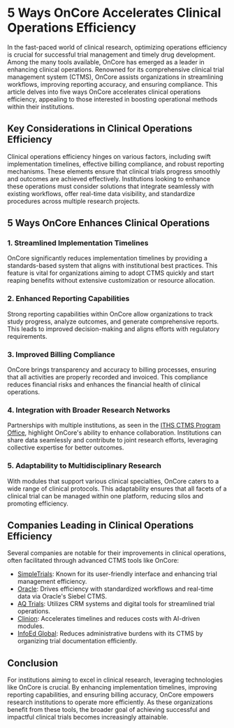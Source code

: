 # 5 Ways OnCore Accelerates Clinical Operations Efficiency

In the fast-paced world of clinical research, optimizing operations efficiency is crucial for successful trial management and timely drug development. Among the many tools available, OnCore has emerged as a leader in enhancing clinical operations. Renowned for its comprehensive clinical trial management system (CTMS), OnCore assists organizations in streamlining workflows, improving reporting accuracy, and ensuring compliance. This article delves into five ways OnCore accelerates clinical operations efficiency, appealing to those interested in boosting operational methods within their institutions.

## Key Considerations in Clinical Operations Efficiency

Clinical operations efficiency hinges on various factors, including swift implementation timelines, effective billing compliance, and robust reporting mechanisms. These elements ensure that clinical trials progress smoothly and outcomes are achieved effectively. Institutions looking to enhance these operations must consider solutions that integrate seamlessly with existing workflows, offer real-time data visibility, and standardize procedures across multiple research projects.

## 5 Ways OnCore Enhances Clinical Operations

### 1. Streamlined Implementation Timelines

OnCore significantly reduces implementation timelines by providing a standards-based system that aligns with institutional best practices. This feature is vital for organizations aiming to adopt CTMS quickly and start reaping benefits without extensive customization or resource allocation.

### 2. Enhanced Reporting Capabilities

Strong reporting capabilities within OnCore allow organizations to track study progress, analyze outcomes, and generate comprehensive reports. This leads to improved decision-making and aligns efforts with regulatory requirements.

### 3. Improved Billing Compliance

OnCore brings transparency and accuracy to billing processes, ensuring that all activities are properly recorded and invoiced. This compliance reduces financial risks and enhances the financial health of clinical operations.

### 4. Integration with Broader Research Networks

Partnerships with multiple institutions, as seen in the [ITHS CTMS Program Office](/dir/iths_ctms_program_office), highlight OnCore's ability to enhance collaboration. Institutions can share data seamlessly and contribute to joint research efforts, leveraging collective expertise for better outcomes.

### 5. Adaptability to Multidisciplinary Research

With modules that support various clinical specialties, OnCore caters to a wide range of clinical protocols. This adaptability ensures that all facets of a clinical trial can be managed within one platform, reducing silos and promoting efficiency.

## Companies Leading in Clinical Operations Efficiency

Several companies are notable for their improvements in clinical operations, often facilitated through advanced CTMS tools like OnCore:

- [SimpleTrials](/dir/simpletrials): Known for its user-friendly interface and enhancing trial management efficiency.
- [Oracle](/dir/oracle): Drives efficiency with standardized workflows and real-time data via Oracle's Siebel CTMS.
- [AQ Trials](/dir/aq_trials): Utilizes CRM systems and digital tools for streamlined trial operations.
- [Clinion](/dir/clinion): Accelerates timelines and reduces costs with AI-driven modules.
- [InfoEd Global](/dir/infoed_global): Reduces administrative burdens with its CTMS by organizing trial documentation efficiently.

## Conclusion

For institutions aiming to excel in clinical research, leveraging technologies like OnCore is crucial. By enhancing implementation timelines, improving reporting capabilities, and ensuring billing accuracy, OnCore empowers research institutions to operate more efficiently. As these organizations benefit from these tools, the broader goal of achieving successful and impactful clinical trials becomes increasingly attainable.